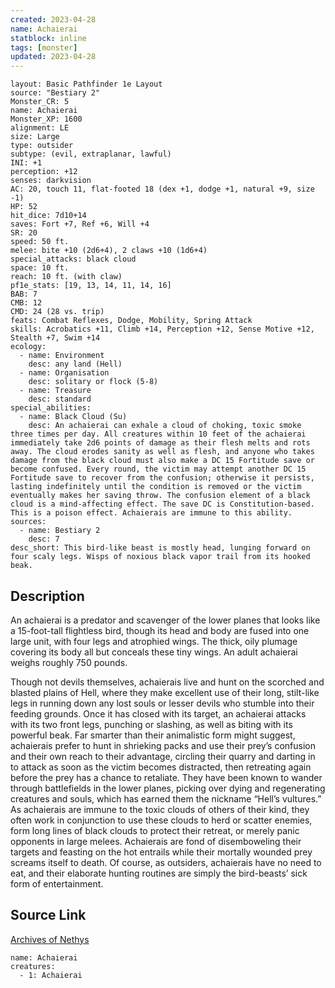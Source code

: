 ```yaml
---
created: 2023-04-28
name: Achaierai
statblock: inline
tags: [monster]
updated: 2023-04-28
---
```

```statblock
layout: Basic Pathfinder 1e Layout
source: "Bestiary 2"
Monster_CR: 5
name: Achaierai
Monster_XP: 1600
alignment: LE
size: Large
type: outsider
subtype: (evil, extraplanar, lawful)
INI: +1
perception: +12
senses: darkvision
AC: 20, touch 11, flat-footed 18 (dex +1, dodge +1, natural +9, size -1)
HP: 52
hit_dice: 7d10+14
saves: Fort +7, Ref +6, Will +4
SR: 20
speed: 50 ft.
melee: bite +10 (2d6+4), 2 claws +10 (1d6+4)
special_attacks: black cloud
space: 10 ft.
reach: 10 ft. (with claw)
pf1e_stats: [19, 13, 14, 11, 14, 16]
BAB: 7
CMB: 12
CMD: 24 (28 vs. trip)
feats: Combat Reflexes, Dodge, Mobility, Spring Attack
skills: Acrobatics +11, Climb +14, Perception +12, Sense Motive +12, Stealth +7, Swim +14
ecology:
  - name: Environment
    desc: any land (Hell)
  - name: Organisation
    desc: solitary or flock (5-8)
  - name: Treasure
    desc: standard
special_abilities:
  - name: Black Cloud (Su)
    desc: An achaierai can exhale a cloud of choking, toxic smoke three times per day. All creatures within 10 feet of the achaierai immediately take 2d6 points of damage as their flesh melts and rots away. The cloud erodes sanity as well as flesh, and anyone who takes damage from the black cloud must also make a DC 15 Fortitude save or become confused. Every round, the victim may attempt another DC 15 Fortitude save to recover from the confusion; otherwise it persists, lasting indefinitely until the condition is removed or the victim eventually makes her saving throw. The confusion element of a black cloud is a mind-affecting effect. The save DC is Constitution-based. This is a poison effect. Achaierais are immune to this ability.
sources:
  - name: Bestiary 2
    desc: 7
desc_short: This bird-like beast is mostly head, lunging forward on four scaly legs. Wisps of noxious black vapor trail from its hooked beak. 
```
## Description
An achaierai is a predator and scavenger of the lower planes that looks like a 15-foot-tall flightless bird, though its head and body are fused into one large unit, with four legs and atrophied wings. The thick, oily plumage covering its body all but conceals these tiny wings. An adult achaierai weighs roughly 750 pounds. 

Though not devils themselves, achaierais live and hunt on the scorched and blasted plains of Hell, where they make excellent use of their long, stilt-like legs in running down any lost souls or lesser devils who stumble into their feeding grounds. Once it has closed with its target, an achaierai attacks with its two front legs, punching or slashing, as well as biting with its powerful beak. Far smarter than their animalistic form might suggest, achaierais prefer to hunt in shrieking packs and use their prey’s confusion and their own reach to their advantage, circling their quarry and darting in to attack as soon as the victim becomes distracted, then retreating again before the prey has a chance to retaliate. They have been known to wander through battlefields in the lower planes, picking over dying and regenerating creatures and souls, which has earned them the nickname “Hell’s vultures.” As achaierais are immune to the toxic clouds of others of their kind, they often work in conjunction to use these clouds to herd or scatter enemies, form long lines of black clouds to protect their retreat, or merely panic opponents in large melees. Achaierais are fond of disemboweling their targets and feasting on the hot entrails while their mortally wounded prey screams itself to death. Of course, as outsiders, achaierais have no need to eat, and their elaborate hunting routines are simply the bird-beasts’ sick form of entertainment.
## Source Link
[Archives of Nethys](https://aonprd.com/MonsterDisplay.aspx?ItemName=Achaierai)
```encounter-table
name: Achaierai
creatures:
  - 1: Achaierai
```
